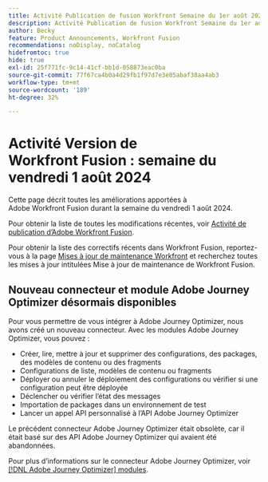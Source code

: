 ```yaml
---
title: Activité Publication de fusion Workfront Semaine du 1er août 2024
description: Activité Publication de fusion Workfront Semaine du 1er août 2024
author: Becky
feature: Product Announcements, Workfront Fusion
recommendations: noDisplay, noCatalog
hidefromtoc: true
hide: true
exl-id: 25f771fc-9c14-41cf-bb1d-058873eac0ba
source-git-commit: 77f67ca4b0a4d29fb1f97d7e3e05abaf38aa4ab3
workflow-type: tm+mt
source-wordcount: '189'
ht-degree: 32%

---
```


# Activité Version de Workfront Fusion : semaine du vendredi 1 août 2024

Cette page décrit toutes les améliorations apportées à Adobe Workfront Fusion durant la semaine du vendredi 1 août 2024.

Pour obtenir la liste de toutes les modifications récentes, voir [Activité de publication d’Adobe Workfront Fusion](../../../product-announcements/product-releases/fusion-release-activity/fusion-release-activity.md).

Pour obtenir la liste des correctifs récents dans Workfront Fusion, reportez-vous à la page [Mises à jour de maintenance Workfront](https://experienceleague.adobe.com/docs/workfront-known-issues/releases/current-updates.html?lang=fr) et recherchez toutes les mises à jour intitulées Mise à jour de maintenance de Workfront Fusion.

## Nouveau connecteur et module Adobe Journey Optimizer désormais disponibles

Pour vous permettre de vous intégrer à Adobe Journey Optimizer, nous avons créé un nouveau connecteur. Avec les modules Adobe Journey Optimizer, vous pouvez :

* Créer, lire, mettre à jour et supprimer des configurations, des packages, des modèles de contenu ou des fragments
* Configurations de liste, modèles de contenu ou fragments
* Déployer ou annuler le déploiement des configurations ou vérifier si une configuration peut être déployée
* Déclencher ou vérifier l’état des messages
* Importation de packages dans un environnement de test
* Lancer un appel API personnalisé à l’API Adobe Journey Optimizer

Le précédent connecteur Adobe Journey Optimizer était obsolète, car il était basé sur des API Adobe Journey Optimizer qui avaient été abandonnées.

Pour plus d’informations sur le connecteur Adobe Journey Optimizer, voir [[!DNL Adobe Journey Optimizer] modules](/help/quicksilver/workfront-fusion/apps-and-their-modules/adobe-journey-optimizer-modules.md).